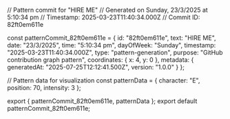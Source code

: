 // Pattern commit for "HIRE ME"
// Generated on Sunday, 23/3/2025 at 5:10:34 pm
// Timestamp: 2025-03-23T11:40:34.000Z
// Commit ID: 82ft0em611e

const patternCommit_82ft0em611e = {
  id: "82ft0em611e",
  text: "HIRE ME",
  date: "23/3/2025",
  time: "5:10:34 pm",
  dayOfWeek: "Sunday",
  timestamp: "2025-03-23T11:40:34.000Z",
  type: "pattern-generation",
  purpose: "GitHub contribution graph pattern",
  coordinates: {
    x: 4,
    y: 0
  },
  metadata: {
    generatedAt: "2025-07-25T12:12:41.500Z",
    version: "1.0.0"
  }
};

// Pattern data for visualization
const patternData = {
  character: "E",
  position: 70,
  intensity: 3
};

export { patternCommit_82ft0em611e, patternData };
export default patternCommit_82ft0em611e;
